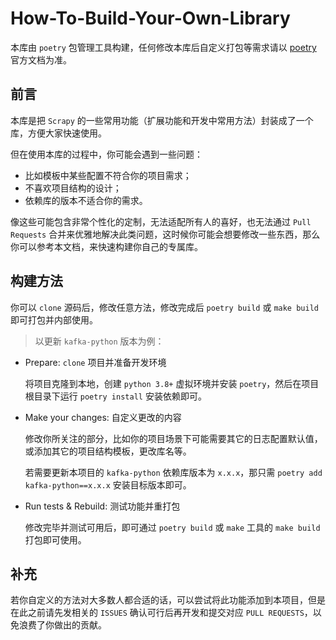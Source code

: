# How-To-Build-Your-Own-Library

本库由 `poetry` 包管理工具构建，任何修改本库后自定义打包等需求请以 [poetry](https://python-poetry.org/) 官方文档为准。

## 前言

本库是把 `Scrapy` 的一些常用功能（扩展功能和开发中常用方法）封装成了一个库，方便大家快速使用。

但在使用本库的过程中，你可能会遇到一些问题：

- 比如模板中某些配置不符合你的项目需求；
- 不喜欢项目结构的设计；
- 依赖库的版本不适合你的需求。

像这些可能包含非常个性化的定制，无法适配所有人的喜好，也无法通过 `Pull Requests` 合并来优雅地解决此类问题，这时候你可能会想要修改一些东西，那么你可以参考本文档，来快速构建你自己的专属库。

## 构建方法

你可以 `clone` 源码后，修改任意方法，修改完成后 `poetry build` 或 `make build` 即可打包并内部使用。

> 以更新 `kafka-python` 版本为例：

- Prepare: `clone` 项目并准备开发环境

  将项目克隆到本地，创建 `python 3.8+` 虚拟环境并安装 `poetry`，然后在项目根目录下运行 `poetry install` 安装依赖即可。

- Make your changes: 自定义更改的内容

  修改你所关注的部分，比如你的项目场景下可能需要其它的日志配置默认值，或添加其它的项目结构模板，更改库名等。

  若需要更新本项目的 `kafka-python` 依赖库版本为 `x.x.x`，那只需 `poetry add kafka-python==x.x.x` 安装目标版本即可。

- Run tests & Rebuild: 测试功能并重打包

  修改完毕并测试可用后，即可通过 `poetry build` 或 `make` 工具的 `make build` 打包即可使用。

## 补充

若你自定义的方法对大多数人都合适的话，可以尝试将此功能添加到本项目，但是在此之前请先发相关的 `ISSUES` 确认可行后再开发和提交对应 `PULL REQUESTS`，以免浪费了你做出的贡献。
